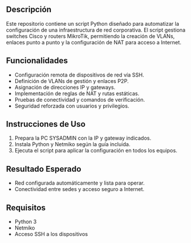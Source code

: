 ## Descripción
Este repositorio contiene un script Python diseñado para automatizar la configuración de una infraestructura de red corporativa. El script gestiona switches Cisco y routers MikroTik, permitiendo la creación de VLANs, enlaces punto a punto y la configuración de NAT para acceso a Internet.

## Funcionalidades
- Configuración remota de dispositivos de red vía SSH.
- Definición de VLANs de gestión y enlaces P2P.
- Asignación de direcciones IP y gateways.
- Implementación de reglas de NAT y rutas estáticas.
- Pruebas de conectividad y comandos de verificación.
- Seguridad reforzada con usuarios y privilegios.

## Instrucciones de Uso
1. Prepara la PC SYSADMIN con la IP y gateway indicados.
2. Instala Python y Netmiko según la guía incluida.
3. Ejecuta el script para aplicar la configuración en todos los equipos.

## Resultado Esperado
- Red configurada automáticamente y lista para operar.
- Conectividad entre sedes y acceso seguro a Internet.

## Requisitos
- Python 3
- Netmiko
- Acceso SSH a los dispositivos
